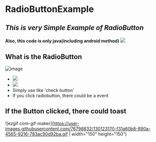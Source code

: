 # RadioButtonExample
## _This is very Simple Example of RadioButton_
#### Also, this code is only java(including android method) <img src ="https://img.shields.io/badge/Java-yellow.svg?&style=flat&logo=java&logoColor=white"/>

## What is the RadioButton

![image](https://user-images.githubusercontent.com/76798832/129898251-1034d92d-9a80-4098-8c26-31e4a39b81a6.png) 

- <img src = "https://img.shields.io/badge/RadioButton-%20-blue"/>
- <img src = "https://img.shields.io/badge/RadioGroup-%20-blue"/>
- Simply use like 'check button'
- If you click radiobutton, there could be a event <br/>

## If the Button clicked, there could toast <br/>
![ezgif com-gif-maker](https://user-images.githubusercontent.com/76798832/130123170-f31a60b8-890a-4565-9216-783ac90d92ba.gif | width="150" height="150")




  

